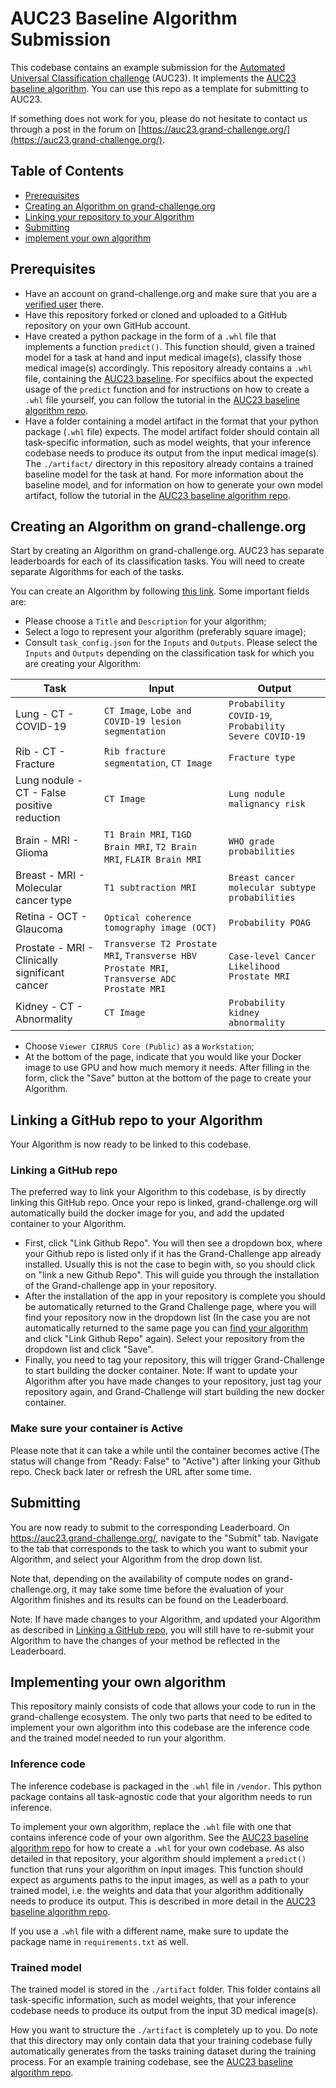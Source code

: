 # AUC23 Baseline Algorithm Submission

This codebase contains an example submission for the [Automated Universal Classification challenge](https://auc23.grand-challenge.org/) (AUC23). It implements the [AUC23 baseline algorithm](https://github.com/DIAGNijmegen/universal-classifier-t9603). You can use this repo as a template for submitting to AUC23. 

If something does not work for you, please do not hesitate to contact us through a post in the forum on [https://auc23.grand-challenge.org/](https://auc23.grand-challenge.org/).

## Table of Contents
* [Prerequisites](#prerequisites)
* [Creating an Algorithm on grand-challenge.org](#creating)
* [Linking your repository to your Algorithm](#linking)
* [Submitting](#submitting) 
* [implement your own algorithm](#implementing) 

<a id="prerequisites"></a>
## Prerequisites
- Have an account on grand-challenge.org and make sure that you are a [verified user](https://grand-challenge.org/documentation/account-verification/) there.
- Have this repository forked or cloned and uploaded to a GitHub repository on your own GitHub account.
- Have created a python package in the form of a `.whl` file that implements a function `predict()`. This function should, given a trained model for a task at hand and input medical image(s), classify those medical image(s) accordingly. This repository already contains a `.whl` file, containing the [AUC23 baseline]((https://github.com/DIAGNijmegen/universal-classifier-t9603)). For specifiics about the expected usage of the `predict` function and for instructions on how to create a `.whl` file yourself, you can follow the tutorial in  the [AUC23 baseline algorithm repo](https://github.com/DIAGNijmegen/universal-classifier-t9603).
- Have a folder containing a model artifact in the format that your python package (`.whl` file) expects. The model artifact folder should contain all task-specific information, such as model weights, that your inference codebase needs to produce its output from the input medical image(s). The `./artifact/` directory in this repository already contains a trained baseline model for the task at hand. For more information about the baseline model, and for information on how to generate your own model artifact, follow the tutorial in the [AUC23 baseline algorithm repo](https://github.com/DIAGNijmegen/universal-classifier-t9603).

<a id="creating"></a>
## Creating an Algorithm on grand-challenge.org
Start by creating an Algorithm on grand-challenge.org. AUC23 has separate leaderboards for each of its classification tasks. You will need to create separate Algorithms for each of the tasks.

You can create an Algorithm by following [this link](https://grand-challenge.org/algorithms/create/). Some important fields are:
   * Please choose a `Title` and `Description` for your algorithm;
   * Select a logo to represent your algorithm (preferably square image);
   * Consult `task_config.json` for the `Inputs` and `Outputs`. Please select the `Inputs` and `Outputs` depending on the classification task for which you are creating your Algorithm:
   
| Task                                      | Input                                                                 | Output                                         |
|-------------------------------------------|----------------------------------------------------------------------|---------------------------------------------   |
| Lung - CT - COVID-19                      | `CT Image`, `Lobe and COVID-19 lesion segmentation`                  | `Probability COVID-19`, `Probability Severe COVID-19` |
| Rib - CT - Fracture                       | `Rib fracture segmentation`, `CT Image`                              | `Fracture type`                                 |
| Lung nodule - CT - False positive reduction | `CT Image`                                                          | `Lung nodule malignancy risk`                 |
| Brain - MRI - Glioma                      | `T1 Brain MRI`, `T1GD Brain MRI`, `T2 Brain MRI`, `FLAIR Brain MRI` | `WHO grade probabilities`                      |
| Breast - MRI - Molecular cancer type      | `T1 subtraction MRI`                                                | `Breast cancer molecular subtype probabilities` |
| Retina - OCT - Glaucoma                   | `Optical coherence tomography image (OCT)`                           | `Probability POAG`                             |
| Prostate - MRI - Clinically significant cancer | `Transverse T2 Prostate MRI`, `Transverse HBV Prostate MRI`, `Transverse ADC Prostate MRI` | `Case-level Cancer Likelihood Prostate MRI`   |
| Kidney - CT - Abnormality                 | `CT Image`                                                           | `Probability kidney abnormality`               |

   * Choose `Viewer CIRRUS Core (Public)` as a `Workstation`;
   * At the bottom of the page, indicate that you would like your Docker image to use GPU and how much memory it needs.
After filling in the form, click the "Save" button at the bottom of the page to create your Algorithm.   

<a id="linking"></a>
## Linking a GitHub repo to your Algorithm 
Your Algorithm is now ready to be linked to this codebase.

### Linking a GitHub repo
The preferred way to link your Algorithm to this codebase, is by directly linking this GitHub repo. Once your repo is linked, grand-challenge.org will automatically build the docker image for you, and add the updated container to your Algorithm.
* First, click "Link Github Repo". You will then see a dropdown box, where your Github repo is listed only if it has the Grand-Challenge app already installed. Usually this is not the case to begin with, so you should click on "link a new Github Repo". This will guide you through the installation of the Grand-challenge app in your repository.
* After the installation of the app in your repository is complete you should be automatically returned to the Grand Challenge page, where you will find your repository now in the dropdown list (In the case you are not automatically returned to the same page you can [find your algorithm](https://grand-challenge.org/algorithms/) and click "Link Github Repo" again). Select your repository from the dropdown list and click "Save". 
* Finally, you need to tag your repository, this will trigger Grand-Challenge to start building the docker container. Note: If want to update your Algorithm after you have made changes to your repository, just tag your repository again, and Grand-Challenge will start building the new docker container.

### Make sure your container is Active 
Please note that it can take a while until the container becomes active (The status will change from "Ready: False" to "Active") after linking your Github repo. Check back later or refresh the URL after some time. 

<a id="submitting"></a>
## Submitting
You are now ready to submit to the corresponding Leaderboard. On https://auc23.grand-challenge.org/, navigate to the "Submit" tab. Navigate to the tab that corresponds to the task to which you want to submit your Algorithm, and select your Algorithm from the drop down list.

Note that, depending on the availability of compute nodes on grand-challenge.org, it may take some time before the evaluation of your Algorithm finishes and its results can be found on the Leaderboard.

Note: If have made changes to your Algorithm, and updated your Algorithm as described in [Linking a GitHub repo](#linking), you will still have to re-submit your Algorithm to have the changes of your method be reflected in the Leaderboard.

<a id="implementing"></a>
## Implementing your own algorithm
This repository mainly consists of code that allows your code to run in the grand-challenge ecosystem. The only two parts that need to be edited to implement your own algorithm into this codebase are the inference code and the trained model needed to run your algorithm.
### Inference code
The inference codebase is packaged in the `.whl` file in `/vendor`. This python package contains all task-agnostic code that your algorithm needs to run inference. 

To implement your own algorithm, replace the `.whl` file with one that contains inference code of your own algorithm. See the [AUC23 baseline algorithm repo](https://github.com/DIAGNijmegen/universal-classifier-t9603) for how to create a `.whl` for your own codebase. As also detailed in that repository, your algorithm should implement a `predict()` function that runs your algorithm on input images. This function should expect as arguments paths to the input images, as well as a path to your trained model, i.e. the weights and data that your algorithm additionally needs to produce its output. This is described in more detail in the [AUC23 baseline algorithm repo](https://github.com/DIAGNijmegen/universal-classifier-t9603).

If you use a `.whl` file with a different name, make sure to update the package name in `requirements.txt` as well.

### Trained model
The trained model is stored in the `./artifact` folder. This folder contains all task-specific information, such as model weights, that your inference codebase needs to produce its output from the input 3D medical image(s). 

How you want to structure the `./artifact` is completely up to you. Do note that this directory may only contain data that your training codebase fully automatically generates from the tasks training dataset during the training process. For an example training codebase, see the [AUC23 baseline algorithm repo](https://github.com/DIAGNijmegen/universal-classifier-t9603).
